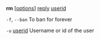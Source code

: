 <b>rm</b> [<u>options</u>] <u>reply</u> <u>userid</u>

<code>-f</code>, <code>--ban</code>
To ban for forever

<code>-u</code> <u>userid</u>
Username or id of the user
